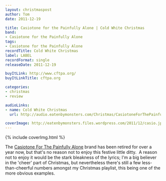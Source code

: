 ```yaml
---
layout: christmaspost
author: Tom
date: 2011-12-19

title: Casiotone for the Painfully Alone | Cold White Christmas
band:
- Casiotone for the Painfully Alone
tags:
- Casiotone for the Painfully Alone
recordTitle: Cold White Christmas
label: LABEL
recordFormat: single
releaseDate: 2011-12-19

buyItLink: http://www.cftpa.org/
buyItLinkTitle: cftpa.org

categories:
- christmas
- review

audioLinks:
- name: Cold White Christmas
  url: http://audio.eatenbymonsters.com/Christmas/CasiotoneForThePainfullyAlone_ColdWhiteChristmas.mp3

coverImage: http://eatenbymonsters.files.wordpress.com/2011/12/casio.jpg
---
```


<div>{% include coverImg.html %}</div>

The [Casiotone For The Painfully Alone](http://www.cftpa.org/home.htm) brand has been retired for over a year now, but that's no reason not to enjoy this festive little ditty.  A reason not to enjoy it would be the stark bleakness of the lyrics; I'm a big believer in the 'cheer' part of Christmas, but nevertheless there's still a few less-than-cheerful numbers amongst my Christmas playlist, this being one of the more obvious examples.
